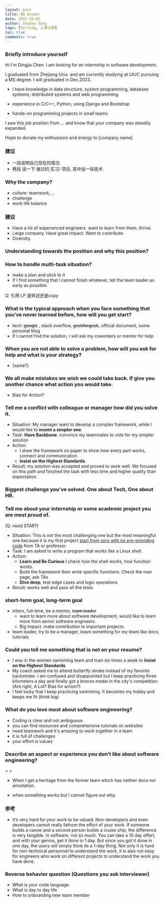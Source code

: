 ```yaml
---
layout: post 
title: BQ Answer
date: 2022-10-02
author: Shadow Song
tags: [Sorting, 上课记录]
toc: true
comments: true
---
```


### Briefly introduce yourself

Hi I'm Dingjia Chen. I am looking for an internship in software development.

I graduated from Zhejiang Univ. and am currently studying at UIUC pursuing a MS degree. I will graduated in Dec.2023.

- I have knowledge in data structure, system programming, database systems, distributed systems and web programming

- experience in C/C++, Python, using Django and Bootstrap
- hands-on programming projects in small teams

I saw this job position from ... and know that your company was steadily expanded.

Hope to donate my enthusiasm and energy to [company name]

### 建议

-  一段说明自己现在的情况. 
-  两段 说一下 做过的 实习/ 项目, 其中加一些技术. 



### Why the company?

- culture: teamwork, ...
- challenge
- work life balance

### 建议

- Have a lot of experienced engineers. want to learn from them. thrive. 
- Large company. Have great impact. Want to contribute. 
- Diversity. 




### Understanding towards the position and why this position?



### How to handle multi-task situation?

- make a plan and stick to it
- If I find something that I cannot finish whatever, tell the team leader as early as possible.



Q: 引用 LP 是转述还是copy



### What is the typical approach when you face something that you’ve never learned before, how will you get start?

- tech: ~~google~~ , stack overflow, ~~geekforgeek~~, official document, some personal blog
- If I cannot find the solution, I will ask my coworkers or mentor for help

### When you are not able to solve a problem, how will you ask for help and what is your strategy?

- (same?)





### We all make mistakes we wish we could take back. If give you another chance what action you would take.

- Bias for Action?



### Tell me a conflict with colleague or manager how did you solve it.

- Situation: My manager want to develop a complex framework, while I would like to **invent a simpler one**. 
- Task: **Have Backbone**. convince my teammates to vote for my simpler solution
- Action: 
  - I draw the framework on paper to show how every part works, connect and communication.
  - **Insist on the Highest Standards**.
- Result: my solution was accepted and proved to work well. We focused on this path and finished the task with less time and higher quality than expectation.





### Biggest challenge you’ve solved. One about Tech, One about HR.

### Tell me about your internship or some academic project you are most proud of.

(Q: need STAR?)

- Situation: This is not the most challenging one but the most meaningful one because it is my first project <u>start from zero with no pre-providing code</u> from TA or professor.
- Task: I am asked to write a program that works like a Linux shell.
- Action: 
  - **Learn and Be Curious** I check how the shell works, how function works.
  - Build the framework then write specific functions. Check the man page, ask TAs
  - **Dive deep**, test edge cases and logic operations
- Result: works well and pass all the tests.



### short-term goal, long-term goal

- intern, full-time, be a mentor, ~~team leader~~ 
	- want to learn more about software development, would like to learn more from senior software engineers. 
	- Big impact. make contribution to important projects. 
- team leader, try to be a manager, leave something for my team like docs, tutorials



### Could you tell me something that is not on your resume?

- I was in the women swimming team and train six times a week to **Insist on the Highest Standards**.
- My coach asked me to attend butterfly stroke instead of my favorite backstroke. I am confused and disappointed but I keep practicing three kilometers a day and finally got a bronze medal in the city's competition. (Are right, A Lot? Bias for action?)
- I feel lucky that I keep practicing swimming. It becomes my hobby and keeps me fit (think big)



### What do you love most about software engineering?

- Coding is clear and not ambiguous
- you can find resources and comprehensive tutorials on websites
- need teamwork and it's amazing to work together in a team
- it is full of challenges
- your effort is values



### Describe an aspect or experience you don’t like about software engineering?

= =

- When I get a heritage from the former team which has neither docs nor annotation. 

- when something works but I cannot figure out why.

### 参考

- It’s very hard for your work to be valued. Non-developers and even developers cannot really fathom the effort of your work. If someone builds a canoe and a second person builds a cruise ship, the difference is very tangible.
In software, not so much. You can take a 10 day effort, and with your genius, get it done in 1 day. But since you got it done in one day, the users will simply think its a 1-day thing. Not only it is hard for non-technical personnel to understand the work, it is also not easy for engineers who work on different projects to understand the work you have done. 






### Reverse behavior question (Questions you ask interviewer)

- What is your code language
- What is day to day life
- How to onboarding new team member